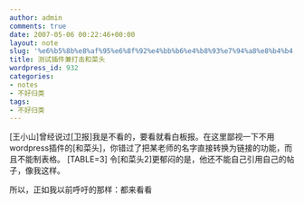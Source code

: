 ```yaml
---
author: admin
comments: true
date: 2007-05-06 00:22:46+00:00
layout: note
slug: '%e6%b5%8b%e8%af%95%e6%8f%92%e4%bb%b6%e4%b8%93%e7%94%a8%e8%b4%b4'
title: 测试插件兼打击和菜头
wordpress_id: 932
categories:
- notes
- 不好归类
tags:
- 不好归类
---
```


[王小山]曾经说过[卫报]我是不看的，要看就看白板报。在这里鄙视一下不用wordpress插件的[和菜头]，你错过了把某老师的名字直接转换为链接的功能，而且不能制表格。
[TABLE=3]
令[和菜头2]更郁闷的是，他还不能自己引用自己的帖子，像我这样。

所以，正如我以前呼吁的那样：都来看看
